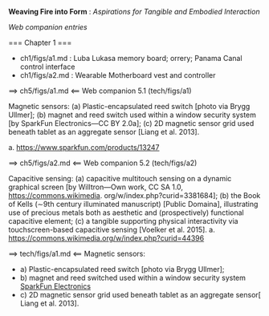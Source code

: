 **Weaving Fire into Form** : *Aspirations for Tangible and Embodied Interaction*


*Web companion entries*

=== Chapter 1 ===

* ch1/figs/a1.md : Luba Lukasa memory board; orrery; Panama Canal control interface
* ch1/figs/a2.md : Wearable Motherboard vest and controller 

==> ch5/figs/a1.md <==
Web companion 5.1 (tech/figs/a1)

Magnetic sensors: (a) Plastic-encapsulated reed switch [photo via Brygg
Ullmer]; (b) magnet and reed switch used within a window security system
[by SparkFun Electronics—CC BY 2.0a]; (c) 2D magnetic sensor grid used
beneath tablet as an aggregate sensor [Liang et al. 2013].

a. https://www.sparkfun.com/products/13247

==> ch5/figs/a2.md <==
Web companion 5.2 (tech/figs/a2)

Capacitive sensing: (a) capacitive multitouch sensing on a dynamic graphical
screen [by Willtron—Own work, CC SA 1.0, https://commons.wikimedia.
org/w/index.php?curid=3381684]; (b) the Book of Kells (∼9th century illuminated
manuscript) [Public Domaina], illustrating use of precious metals 
both as aesthetic and (prospectively) functional capacitive element; (c) a
tangible supporting physical interactivity via touchscreen-based capacitive
sensing [Voelker et al. 2015].
a. https://commons.wikimedia.org/w/index.php?curid=44396

==> tech/figs/a1.md <==
Magnetic sensors: 
- a) Plastic-encapsulated reed switch [photo via Brygg Ullmer]; 
- b) magnet and reed switched used within a window security system 
    [SparkFun Electronics](https://www.sparkfun.com/products/13247)
- c) 2D magnetic sensor grid used beneath tablet as an aggregate sensor[
Liang et al. 2013].
